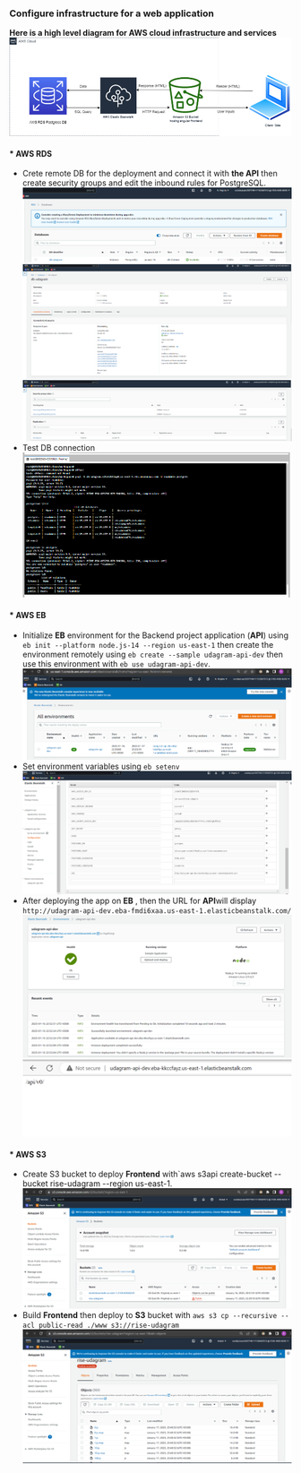 ### Configure infrastructure for a web application
**Here is a high level diagram for AWS cloud infrastructure and services** 
![](../screenshots/AWS_Infra.png)

####  * AWS RDS

* Crete remote DB for the deployment and connect it with **the API** then create security groups and edit the inbound rules for PostgreSQL.
![](../screenshots/RDS1.png)
![](../screenshots/RDS2.png)
![](../screenshots/RDS3.png)
* Test DB connection
![](../screenshots/DBconn.png)
####  * AWS EB

* Initialize **EB** environment for the Backend project application (**API**) using `eb init --platform node.js-14 --region us-east-1` then create the environment remotely using `eb create --sample udagram-api-dev` then use this environment  with `eb use udagram-api-dev`.
![](../screenshots/EB1.png)
*  Set environment variables using `eb setenv`
![](../screenshots/EB4.png)
*  After deploying the app on **EB** ,  then the URL for **API**will display `http://udagram-api-dev.eba-fmdi6xaa.us-east-1.elasticbeanstalk.com/`
![](../screenshots/EB2.png)
![](../screenshots/API.png)
####  * AWS S3

* Create S3 bucket to deploy **Frontend** with`aws s3api create-bucket --bucket rise-udagram --region us-east-1.
![](../screenshots/S3-1.png)
* Build **Frontend** then deploy to **S3** bucket with `aws s3 cp --recursive --acl public-read ./www s3://rise-udagram`
![](../screenshots/S3-2.png)